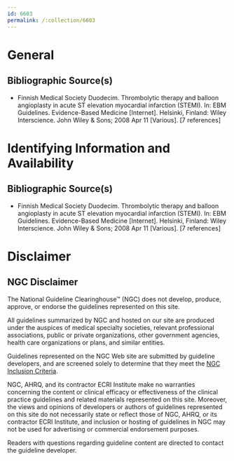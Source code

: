 ```yaml
---
id: 6603
permalink: /:collection/6603
---
```


# General

## Bibliographic Source(s)

- Finnish Medical Society Duodecim. Thrombolytic therapy and balloon angioplasty in acute ST elevation myocardial infarction (STEMI). In: EBM Guidelines. Evidence-Based Medicine [Internet]. Helsinki, Finland: Wiley Interscience. John Wiley & Sons; 2008 Apr 11 [Various]. [7 references]

# Identifying Information and Availability

## Bibliographic Source(s)

- Finnish Medical Society Duodecim. Thrombolytic therapy and balloon angioplasty in acute ST elevation myocardial infarction (STEMI). In: EBM Guidelines. Evidence-Based Medicine [Internet]. Helsinki, Finland: Wiley Interscience. John Wiley & Sons; 2008 Apr 11 [Various]. [7 references]

# Disclaimer

## NGC Disclaimer

The National Guideline Clearinghouse™ (NGC) does not develop, produce, approve, or endorse the guidelines represented on this site.

All guidelines summarized by NGC and hosted on our site are produced under the auspices of medical specialty societies, relevant professional associations, public or private organizations, other government agencies, health care organizations or plans, and similar entities.

Guidelines represented on the NGC Web site are submitted by guideline developers, and are screened solely to determine that they meet the [NGC Inclusion Criteria](/help-and-about/summaries/inclusion-criteria).

NGC, AHRQ, and its contractor ECRI Institute make no warranties concerning the content or clinical efficacy or effectiveness of the clinical practice guidelines and related materials represented on this site. Moreover, the views and opinions of developers or authors of guidelines represented on this site do not necessarily state or reflect those of NGC, AHRQ, or its contractor ECRI Institute, and inclusion or hosting of guidelines in NGC may not be used for advertising or commercial endorsement purposes.

Readers with questions regarding guideline content are directed to contact the guideline developer.

